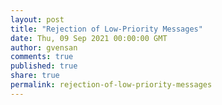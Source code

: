 ```yaml
---
layout: post
title: "Rejection of Low-Priority Messages"
date: Thu, 09 Sep 2021 00:00:00 GMT
author: gvensan
comments: true
published: true
share: true
permalink: rejection-of-low-priority-messages
---
```

